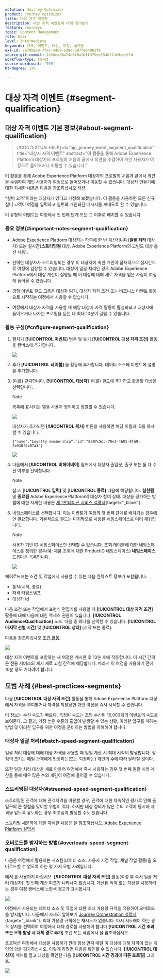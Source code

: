 ```yaml
---
solution: Journey Optimizer
product: journey optimizer
title: 대상 자격 이벤트
description: 대상 자격 이벤트에 대해 알아보기
feature: Journeys
topic: Content Management
role: User
level: Intermediate
keywords: 자격, 이벤트, 대상, 여정, 플랫폼
exl-id: 7e70b8a9-7fac-4450-ad9c-597fe0496df9
source-git-commit: 2e06ca80a74c6f8a16ff379ee554d57a69ceeffd
workflow-type: tm+mt
source-wordcount: '970'
ht-degree: 13%

---
```


# 대상 자격 이벤트 {#segment-qualification}

## 대상 자격 이벤트 기본 정보{#about-segment-qualification}

>[!CONTEXTUALHELP]
>id="ajo_journey_event_segment_qualification"
>title="대상자 자격 이벤트"
>abstract="이 활동을 통해 Adobe Experience Platform 대상자의 프로필의 처음과 끝에서 의견을 수렴하여 개인 사용자가 여정으로 들어오거나 이동할 수 있습니다."

이 활동을 통해 Adobe Experience Platform 대상자의 프로필의 처음과 끝에서 의견을 수렴하여 개인 사용자가 여정으로 들어오거나 이동할 수 있습니다. 대상자 만들기에 대한 자세한 내용은 다음을 참조하십시오 [섹션](../audience/about-audiences.md).

“실버 고객”이라는 대상자가 있다고 가정해 보겠습니다. 이 활동을 사용하면 모든 신규 실버 고객이 여정을 입력하고 일련의 개인화된 메시지를 보내도록 할 수 있습니다.

이 유형의 이벤트는 여정에서 첫 번째 단계 또는 그 이후로 배치할 수 있습니다.

### 중요 정보{#important-notes-segment-qualification}

* Adobe Experience Platform 대상자는 하루에 한 번 계산됩니다(**일괄 처리** 대상자) 또는 실시간(**스트리밍됨** 대상, Adobe Experience Platform의 고빈도 대상 옵션 사용).

* 선택한 대상자가 스트리밍되는 경우 이 대상자에 속한 개인이 잠재적으로 실시간으로 여정에 입장할 수 있습니다. 대상이 일괄 처리인 경우 Adobe Experience Platform에서 대상 계산이 실행될 때 이 대상에 대해 새로 자격을 얻은 사람이 여정에 들어올 수 있습니다.

* 경험 이벤트 필드 그룹은 대상자 읽기, 대상자 자격 조건 또는 비즈니스 이벤트 활동으로 시작하는 여정에서 사용할 수 없습니다.

* 여정에서 대상자 자격을 사용할 때 해당 대상자 자격 활동이 활성화되고 대상자에 들어오거나 나가는 프로필을 듣는 데 최대 10분이 걸릴 수 있습니다.

### 활동 구성{#cnfigure-segment-qualification}

1. 펼치기 **[!UICONTROL 이벤트]** 범주 및 놓기 **[!UICONTROL 대상 자격 조건]** 활동을 캔버스에 추가합니다.

   ![](assets/segment5.png)

1. 추가 **[!UICONTROL 레이블]** 을 활동에 추가합니다. 데이터 소스에 이벤트에 설명을 추가합니다.

1. 을(를) 클릭합니다. **[!UICONTROL 대상자]** 을(를) 필드에 추가하고 활용할 대상을 선택합니다.

   >[!NOTE]
   >
   >목록에 표시되는 열을 사용자 정의하고 정렬할 수 있습니다.

   ![](assets/segment6.png)

   대상자가 추가되면 **[!UICONTROL 복사]** 버튼을 사용하면 해당 이름과 ID를 복사할 수 있습니다.

   `{"name":"Loyalty membership“,”id":"8597c5dc-70e3-4b05-8fb9-7e938f5c07a3"}`

   ![](assets/segment-copy.png)

1. 다음에서 **[!UICONTROL 비헤이비어]** 필드에서 대상자 출입문, 출구 또는 둘 다 수신 여부를 선택합니다.

   >[!NOTE]
   >
   >참고: **[!UICONTROL 입력]** 및 **[!UICONTROL 종료]** 다음에 해당합니다. **실현됨** 및 **종료됨** Adobe Experience Platform의 대상자 참여 상태. 대상을 평가하는 방법에 대한 자세한 내용은 [세그먼테이션 서비스 설명서](https://experienceleague.adobe.com/docs/experience-platform/segmentation/tutorials/evaluate-a-segment.html#interpret-segment-results){target="_blank"}.

1. 네임스페이스를 선택합니다. 이는 이벤트가 여정의 첫 번째 단계로 배치되는 경우에만 필요합니다. 기본적으로 필드는 마지막으로 사용된 네임스페이스로 미리 채워집니다.

   >[!NOTE]
   >
   >사용자 기반 ID 네임스페이스만 선택할 수 있습니다. 조회 테이블에 대한 네임스페이스를 정의한 경우(예: 제품 조회에 대한 ProductID 네임스페이스) **네임스페이스** 드롭다운 목록입니다.

   ![](assets/segment7.png)

페이로드에는 조건 및 작업에서 사용할 수 있는 다음 컨텍스트 정보가 포함됩니다.

* 동작(시작, 종료)
* 자격 타임스탬프
* 대상자 id

다음 조건 또는 작업에서 표현식 편집기를 사용할 때 **[!UICONTROL 대상 자격 조건]** 활동에 대해 다음에 대한 액세스 권한이 있습니다. **[!UICONTROL AudienceQualification]** 노드. 다음 중 하나를 선택할 수 있습니다. **[!UICONTROL 마지막 선별 시간]** 및 **[!UICONTROL 상태]** (시작 또는 종료).

다음을 참조하십시오 [조건 활동](../building-journeys/condition-activity.md#about_condition).

![](assets/segment8.png)

대상 자격 이벤트를 포함하는 새 여정은 게시한 후 10분 후에 작동합니다. 이 시간 간격은 전용 서비스의 캐시 새로 고침 간격에 해당합니다. 따라서 이 여정을 사용하기 전에 10분 정도 기다려야 합니다.

## 모범 사례 {#best-practices-segments}

다음 **[!UICONTROL 대상 자격 조건]** 활동을 통해 Adobe Experience Platform 대상에서 자격을 부여받거나 자격을 박탈당한 개인 여정을 즉시 시작할 수 있습니다.

이 정보는 수신 속도가 빠르다. 측정된 속도는 초당 수신된 10,000개의 이벤트의 속도를 보여준다. 그 결과, 가장 높은 수준의 출입이 발생할 수 있는 상황, 이러한 입구를 피하는 방법 및 이러한 입구를 위한 여정을 준비하는 방법을 이해해야 합니다.

### 대상자 일괄 처리{#batch-speed-segment-qualification}

일괄 처리 대상에 대해 대상 자격을 사용할 때 일일 계산 시 최대 시작이 발생합니다. 정점의 크기는 매일 관객에게 입장하는(또는 퇴장하는) 개인의 수에 따라 달라질 것이다.

또한 일괄 처리 대상을 새로 만들어 여정에서 즉시 사용하는 경우 첫 번째 일괄 처리 계산을 통해 매우 많은 수의 개인이 여정에 들어갈 수 있습니다.

### 스트리밍된 대상자{#streamed-speed-segment-qualification}

스트리밍된 관객에 대해 관객자격을 이용할 경우, 관객에 대한 지속적인 평가로 인해 출입구의 큰 정점을 맞이할 위험이 적다. 하지만 대상 정의가 많은 수의 고객이 동시에 자격을 얻도록 유도하는 경우 최고점이 발생할 수도 있습니다.

스트리밍 세분화에 대한 자세한 내용은 을 참조하십시오. [Adobe Experience Platform 설명서](https://experienceleague.adobe.com/docs/experience-platform/segmentation/api/streaming-segmentation.html#api)

### 오버로드를 방지하는 방법{#overloads-speed-segment-qualification}

다음은 여정에서 활용하는 시스템(데이터 소스, 사용자 지정 작업, 채널 작업 활동)을 오버로드할 수 없도록 하는 몇 가지 모범 사례입니다.

에서 를 사용하지 마십시오. **[!UICONTROL 대상 자격 조건]** 활동(작성 후 즉시 일괄 처리 대상자). 첫 번째 계산 피크가 나타나지 않습니다. 계산된 적이 없는 대상을 사용하려는 경우 여정 캔버스에 노란색 경고가 표시됩니다.

![](assets/segment-error.png)

여정에서 사용되는 데이터 소스 및 작업에 대한 최대 가용량 규칙을 적용하여 오버로드를 방지합니다. 다음에서 자세히 알아보기 [Journey Orchestration 설명서](https://experienceleague.adobe.com/docs/journeys/using/working-with-apis/capping.html){target="_blank"}. 최대 가용량 규칙에는 재시도가 없습니다. 다시 시도해야 하는 경우 상자를 선택하여 여정에서 대체 경로를 사용해야 합니다 **[!UICONTROL 시간 초과 또는 오류 발생 시 대체 경로 추가]** 조건 또는 작업에서 을 참조하십시오.

프로덕션 여정에서 대상을 사용하기 전에 항상 먼저 매일 이 대상에 대해 자격이 있는 개인의 양을 평가하십시오. 이렇게 하려면 다음을 확인할 수 있습니다. **[!UICONTROL 대상자]** 메뉴를 열고 대상을 확인한 다음 **[!UICONTROL 시간 경과에 따른 프로필]** 그래프.

![](assets/segment-overload.png)
